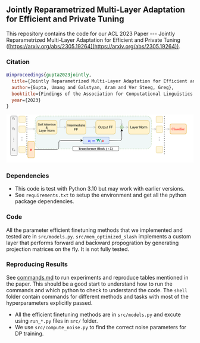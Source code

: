 ## Jointly Reparametrized Multi-Layer Adaptation for Efficient and Private Tuning

This repository contains the code for our ACL 2023 Paper --- Jointly Reparametrized Multi-Layer Adaptation for Efficient and Private Tuning ([https://arxiv.org/abs/2305.19264](https://arxiv.org/abs/2305.19264)).

### Citation

```bibtex
@inproceedings{gupta2023jointly,
  title={Jointly Reparametrized Multi-Layer Adaptation for Efficient and Private Tuning},
  author={Gupta, Umang and Galstyan, Aram and Ver Steeg, Greg},
  booktitle={Findings of the Association for Computational Linguistics: ACL 2023},
  year={2023}
}
```


![](slash.png)


### Dependencies
- This code is test with Python 3.10 but may work with earlier versions.
- See `requirements.txt` to setup the environment and get all the python package dependencies.  

### Code
All the parameter efficient finetuning methods that we implemented and tested are in `src/models.py`. `src/mem_optimized_slash` implements a custom layer that performs forward and backward propogration by generating projection matrices on the fly. It is not fully tested. 


### Reproducing Results
See [commands.md](shell/commands.md) to run experiments and reproduce tables mentioned in the paper. This should be a good start to understand how to run the commands and which python to check to understand the code. The `shell` folder contain commands for different methods and tasks with most of the hyperparameters explicitly passed.


- All the efficient finetuning methods are in `src/models.py` and excute using `run_*.py` files in `src/` folder.
- We use `src/compute_noise.py` to find the correct noise parameters for DP training.

